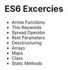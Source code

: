 # ES6 Excercies

* Arrow Functions
* This Keywords
* Spread Operator
* Rest Parameters
* Desctructuring
* Arrays
* Maps
* Class
* Static Methods
